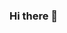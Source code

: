 ### Hi there 👋

<!--
**Joknaa/Joknaa** is a ✨ _special_ ✨ repository because its `README.md` (this file) appears on your GitHub profile.

Here are some ideas to get you started:

- 🔭 I’m currently working on ... A game of TicTacToe Using C# and Unity game engin
- 🌱 I’m currently learning ... Java and C#
- 👯 I’m looking to collaborate on ...
- 🤔 I’m looking for help with ...
- 💬 Ask me about ...
- 📫 How to reach me: ... Linkedin: https://www.linkedin.com/in/mohammadlaadidaoui/ Facebook: https://www.facebook.com/OknaaKun/
- 😄 Pronouns: ... He/His
- ⚡ Fun fact: ... I love GameDev :D
-->
